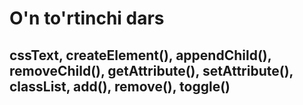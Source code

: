 # O'n to'rtinchi dars
## cssText, createElement(), appendChild(), removeChild(), getAttribute(), setAttribute(), classList, add(), remove(), toggle()